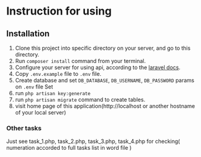 # Instruction for using

## Installation

1. Clone this project into specific directory on your server, and go to this directory.
2. Run ``composer install`` command from your terminal.
3. Configure your server for using api, according to the [laravel docs](https://laravel.com/docs/5.5/installation#web-server-configuration "laravel docs").
4. Copy `.env.example` file to `.env` file.
5. Create database and set `DB_DATABASE`, `DB_USERNAME`, `DB_PASSWORD` params on `.env` file Set
6. run `php artisan key:generate`
6. run `php artisan migrate` command to create tables.
7. visit home page of this application(http://localhost or another hostname of your local server)

### Other tasks

Just see task_1.php, task_2.php, task_3.php, task_4.php for checking( numeration accorded to full tasks list in word file )

